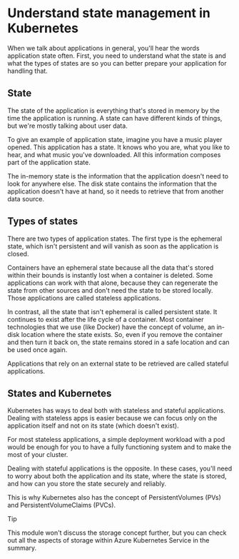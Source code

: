 # Understand state management in Kubernetes

When we talk about applications in general, you'll hear the words application state often. First, you need to understand what the state is and what the types of states are so you can better prepare your application for handling that.

## State

The state of the application is everything that's stored in memory by the time the application is running. A state can have different kinds of things, but we're mostly talking about user data.

To give an example of application state, imagine you have a music player opened. This application has a state. It knows who you are, what you like to hear, and what music you've downloaded. All this information composes part of the application state.

The in-memory state is the information that the application doesn't need to look for anywhere else. The disk state contains the information that the application doesn't have at hand, so it needs to retrieve that from another data source.

## Types of states

There are two types of application states. The first type is the ephemeral state, which isn't persistent and will vanish as soon as the application is closed.

Containers have an ephemeral state because all the data that's stored within their bounds is instantly lost when a container is deleted. Some applications can work with that alone, because they can regenerate the state from other sources and don't need the state to be stored locally. Those applications are called stateless applications.

In contrast, all the state that isn't ephemeral is called persistent state. It continues to exist after the life cycle of a container. Most container technologies that we use (like Docker) have the concept of volume, an in-disk location where the state exists. So, even if you remove the container and then turn it back on, the state remains stored in a safe location and can be used once again.

Applications that rely on an external state to be retrieved are called stateful applications.

## States and Kubernetes

Kubernetes has ways to deal both with stateless and stateful applications. Dealing with stateless apps is easier because we can focus only on the application itself and not on its state (which doesn't exist).

For most stateless applications, a simple deployment workload with a pod would be enough for you to have a fully functioning system and to make the most of your cluster.

Dealing with stateful applications is the opposite. In these cases, you'll need to worry about both the application and its state, where the state is stored, and how can you store the state securely and reliably.

This is why Kubernetes also has the concept of PersistentVolumes (PVs) and PersistentVolumeClaims (PVCs).

Tip

This module won't discuss the storage concept further, but you can check out all the aspects of storage within Azure Kubernetes Service in the summary.






